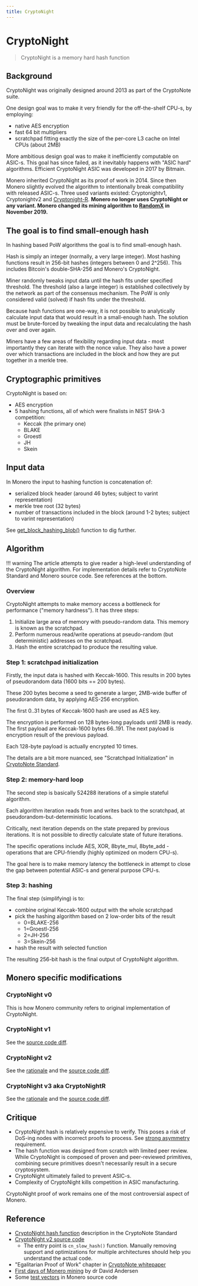 ```yaml
---
title: CryptoNight
---
```

# CryptoNight

> CryptoNight is a memory hard hash function

## Background

CryptoNight was originally designed around 2013 as part of the CryptoNote suite.

One design goal was to make it very friendly for the off-the-shelf CPU-s, by employing:

* native AES encryption 
* fast 64 bit multipliers
* scratchpad fitting exactly the size of the per-core L3 cache on Intel CPUs (about 2MB)

More ambitious design goal was to make it inefficiently computable on ASIC-s.
This goal has since failed, as it inevitably happens with "ASIC hard" algorithms.
Efficient CryptoNight ASIC was developed in 2017 by Bitmain. 

Monero inherited CryptoNight as its proof of work in 2014.
Since then Monero slightly evolved the algorithm to intentionally break compatibility with released ASIC-s. Three used variants existed: Cryptonightv1, Cryptonightv2 and [Cryptonight-R](https://github.com/SChernykh/CryptonightR).
**Monero no longer uses CryptoNight or any variant. Monero changed its mining algorithm to [RandomX](/proof-of-work/random-x) in November 2019.**

## The goal is to find small-enough hash

In hashing based PoW algorithms the goal is to find small-enough hash.

Hash is simply an integer (normally, a very large integer).
Most hashing functions result in 256-bit hashes (integers between 0 and 2^256).
This includes Bitcoin's double-SHA-256 and Monero's CryptoNight.

Miner randomly tweaks input data until the hash fits under specified threshold.
The threshold (also a large integer) is established collectively by the network as part of the consensus mechanism.
The PoW is only considered valid (solved) if hash fits under the threshold.  

Because hash functions are one-way, it is not possible to analytically calculate input data that would result in a small-enough hash.
The solution must be brute-forced by tweaking the input data and recalculating the hash over and over again.

Miners have a few areas of flexibility regarding input data - most importantly they can iterate with the nonce value.
They also have a power over which transactions are included in the block and how they are put together in a merkle tree. 

## Cryptographic primitives

CryptoNight is based on:

* AES encryption
* 5 hashing functions, all of which were finalists in NIST SHA-3 competition:
    * Keccak (the primary one)
    * BLAKE
    * Groestl
    * JH
    * Skein

## Input data

In Monero the input to hashing function is concatenation of:

* serialized block header (around 46 bytes; subject to varint representation)
* merkle tree root (32 bytes)
* number of transactions included in the block (around 1-2 bytes; subject to varint representation)

See [get_block_hashing_blob()](https://github.com/monero-project/monero/blob/master/src/cryptonote_basic/cryptonote_format_utils.cpp#L1078) function to dig further.

## Algorithm

!!! warning
    The article attempts to give reader a high-level understanding of the CryptoNight algorithm.
    For implementation details refer to CryptoNote Standard and Monero source code.
    See references at the bottom. 

### Overview

CryptoNight attempts to make memory access a bottleneck for performance ("memory hardness"). It has three steps:

1. Initialize large area of memory with pseudo-random data. This memory is known as the scratchpad.
2. Perform numerous read/write operations at pseudo-random (but deterministic) addresses on the scratchpad.
3. Hash the entire scratchpad to produce the resulting value.

### Step 1: scratchpad initialization

Firstly, the input data is hashed with Keccak-1600. This results in 200 bytes of pseudorandom data (1600 bits == 200 bytes).

These 200 bytes become a seed to generate a larger, 2MB-wide buffer of pseudorandom data,
by applying AES-256 encryption.

The first 0..31 bytes of Keccak-1600 hash are used as AES key.

The encryption is performed on 128 bytes-long payloads until 2MB is ready.
The first payload are Keccak-1600 bytes 66..191.
The next payload is encryption result of the previous payload.

Each 128-byte payload is actually encrypted 10 times.

The details are a bit more nuanced, see "Scratchpad Initialization" in [CryptoNote Standard](https://cryptonote.org/cns/cns008.txt).  

### Step 2: memory-hard loop

The second step is basically 524288 iterations of a simple stateful algorithm.

Each algorithm iteration reads from and writes back to the scratchpad,
at pseudorandom-but-deterministic locations.

Critically, next iteration depends on the state prepared by previous iterations.
It is not possible to directly calculate state of future iterations.

The specific operations include AES, XOR, 8byte_mul, 8byte_add - operations that are CPU-friendly (highly optimized on modern CPU-s).

The goal here is to make memory latency the bottleneck in attempt to close the gap between potential ASIC-s and general purpose CPU-s.

### Step 3: hashing

The final step (simplifying) is to:
 
* combine original Keccak-1600 output with the whole scratchpad
* pick the hashing algorithm based on 2 low-order bits of the result
    * 0=BLAKE-256
    * 1=Groestl-256
    * 2=JH-256 
    * 3=Skein-256
* hash the result with selected function

The resulting 256-bit hash is the final output of CryptoNight algorithm.

## Monero specific modifications

### CryptoNight v0

This is how Monero community refers to original implementation of CryptoNight.

### CryptoNight v1

See the [source code diff](https://github.com/monero-project/monero/pull/3253/files). 

### CryptoNight v2

See the [rationale](https://github.com/SChernykh/xmr-stak-cpu/blob/master/README.md) and the [source code diff](https://github.com/monero-project/monero/commit/5fd83c13fbf8dc304909345e60a853c15b0de1e5#diff-7000dc02c792439471da62856f839d62).

### CryptoNight v3 aka CryptoNightR

See the [rationale](https://github.com/monero-project/monero/pull/5126) and the [source code diff](https://github.com/monero-project/monero/pull/5126/files).

## Critique

* CryptoNight hash is relatively expensive to verify. This poses a risk of DoS-ing nodes with incorrect proofs to process. See [strong asymmetry](/proof-of-work/what-is-pow/#strong-asymmetry) requirement. 
* The hash function was designed from scratch with limited peer review. While CryptoNight is composed of proven and peer-reviewed primitives, combining secure primitives doesn't necessarily result in a secure cryptosystem.
* CryptoNight ultimately failed to prevent ASIC-s.
* Complexity of CryptoNight kills competition in ASIC manufacturing.

CryptoNight proof of work remains one of the most controversial aspect of Monero.

## Reference

* [CryptoNight hash function](https://cryptonote.org/cns/cns008.txt) description in the CryptoNote Standard
* [CryptoNight v2 source code](https://github.com/monero-project/monero/blob/master/src/crypto/slow-hash.c)
    * The entry point is `cn_slow_hash()` function. Manually removing support and optimizations for multiple architectures should help you understand the actual code. 
* "Egalitarian Proof of Work" chapter in [CryptoNote whitepaper](https://downloads.getmonero.org/whitepaper_annotated.pdf) 
* [First days of Monero mining](https://da-data.blogspot.com/2014/08/minting-money-with-monero-and-cpu.html) by dr David Andersen
* Some [test vectors](https://github.com/monero-project/monero/tree/master/tests/hash) in Monero source code 
